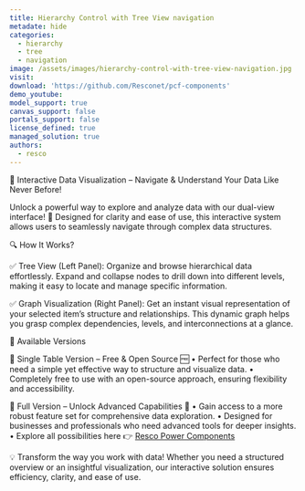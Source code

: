 ```yaml
---
title: Hierarchy Control with Tree View navigation
metadate: hide
categories:
  - hierarchy
  - tree
  - navigation
image: /assets/images/hierarchy-control-with-tree-view-navigation.jpg
visit: 
download: 'https://github.com/Resconet/pcf-components'
demo_youtube: 
model_support: true
canvas_support: false
portals_support: false
license_defined: true
managed_solution: true
authors:
  - resco
---
```

🚀 Interactive Data Visualization – Navigate & Understand Your Data Like Never Before!

Unlock a powerful way to explore and analyze data with our dual-view interface! 🧐 Designed for clarity and ease of use, this interactive system allows users to seamlessly navigate through complex data structures.

🔍 How It Works?

✅ Tree View (Left Panel): Organize and browse hierarchical data effortlessly. Expand and collapse nodes to drill down into different levels, making it easy to locate and manage specific information.

✅ Graph Visualization (Right Panel): Get an instant visual representation of your selected item’s structure and relationships. This dynamic graph helps you grasp complex dependencies, levels, and interconnections at a glance.

🎁 Available Versions

🔹 Single Table Version – Free & Open Source 🆓
	•	Perfect for those who need a simple yet effective way to structure and visualize data.
	•	Completely free to use with an open-source approach, ensuring flexibility and accessibility.

🔹 Full Version – Unlock Advanced Capabilities 🚀
	•	Gain access to a more robust feature set for comprehensive data exploration.
	•	Designed for businesses and professionals who need advanced tools for deeper insights.
	•	Explore all possibilities here 👉 <a target="_blank" href="https://www.resco.net/power-components/">Resco Power Components</a>

💡 Transform the way you work with data! Whether you need a structured overview or an insightful visualization, our interactive solution ensures efficiency, clarity, and ease of use.
